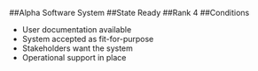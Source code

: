 ##Alpha
Software System
##State
Ready
##Rank
4
##Conditions
- User documentation available
- System accepted as fit-for-purpose
- Stakeholders want the system
- Operational support in place

